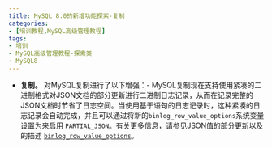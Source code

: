 ```yaml
---
title: MySQL 8.0的新增功能探索-复制
categories:
- [培训教程,MySQL高级管理教程]
tags:
- 培训
- MySQL高级管理教程-探索类
- MySQL8
---
```


- **复制。** 对MySQL复制进行了以下增强：- MySQL复制现在支持使用紧凑的二进制格式对JSON文档的部分更新进行二进制日志记录，从而在记录完整的JSON文档时节省了日志空间。当使用基于语句的日志记录时，这种紧凑的日志记录会自动完成，并且可以通过将新的`binlog_row_value_options`系统变量设置为来启用 `PARTIAL_JSON`。有关更多信息，请参见[JSON值的部分更新](https://dev.mysql.com/doc/refman/8.0/en/json.html#json-partial-updates)以及的描述 [`binlog_row_value_options`](https://dev.mysql.com/doc/refman/8.0/en/replication-options-binary-log.html#sysvar_binlog_row_value_options)。

